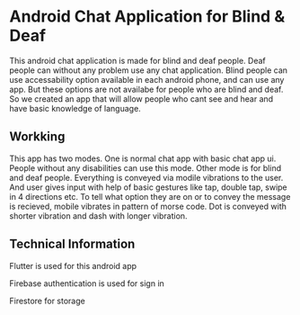 # Android Chat Application for Blind & Deaf

This android chat application is made for blind and deaf people. Deaf people can without any problem use any chat application. Blind people can use accessability option available in each android phone, and can use any app. But these options are not availabe for people who are blind and deaf. So we created an app that will allow people who cant see and hear and have basic knowledge of language.

## Workking
This app has two modes. One is normal chat app with basic chat app ui. People without any disabilities can use this mode. 
Other mode is for blind and deaf people. Everything is conveyed via modile vibrations to the user. And user gives input with help of basic gestures like tap, double tap, swipe in 4 directions etc. To tell what option they are on or to convey the message is recieved, mobile vibrates in pattern of morse code. Dot is conveyed with shorter vibration and dash with longer vibration.

## Technical Information
Flutter is used for this android app

Firebase authentication is used for sign in

Firestore for storage

